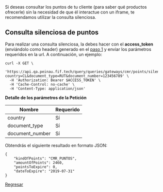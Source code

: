 Si deseas consultar los puntos de tu cliente (para saber qué productos ofrecerle) sin la necesidad de que él interactue con un iframe, te recomendamos utilizar la consulta silenciosa.

## Consulta silenciosa de puntos

Para realizar una consulta silenciosa, la debes hacer con el **access_token** (enviándolo como header) generado en el [paso 1](obtener-token-acceso.md) y enviar los parámetros requeridos en la url. A continuación, un ejemplo:

```
curl -X GET \
  'https://api.qa.peinau.fif.tech/query/queries/gateways/cmr/points/silent?country=CL&document_type=RUT&document_number=123456789' \
  -H 'Authorization: Bearer $ACCESS_TOKEN' \
  -H 'Cache-Control: no-cache' \
  -H 'Content-Type: application/json'
```
**Detalle de los parámetros de la Petición**

| Nombre                                   |    Requerido |
| ---------------------------------------- | ------------ |
| country                                  | Sí           |
| document_type                            | Sí           |
| document_number                          | Sí           |

Obtendrás el siguiente resultado en formato JSON:
```
{
    "kindOfPoints": "CMR_PUNTOS",
    "amountOfPoints": 2460,
    "pointsToExpire": 0,
    "dateToExpire": "2019-07-31"
}
```

[Regresar](introduction.md)
